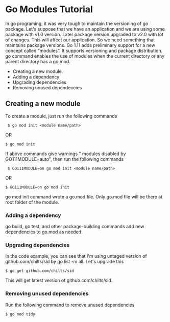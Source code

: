 # Go Modules Tutorial

In go programing, it was very tough to maintain the versioning of go package. Let's suppose that we have an application and we are using some package with v1.0 version. Later package version upgraded to v2.0 with lot of changes. This will affect our application. So we need something that maintains package versions.
Go 1.11 adds preliminary support for a new concept called “modules”. It supports versioning and package distribution.
go command enables the use of modules when the current directory or any parent directory has a go.mod.


  - Creating a new module.
  - Adding a dependency
  - Upgrading dependencies
  - Removing unused dependencies

## Creating a new module

To create a module, just run the following commands

```
 $ go mod init <module name/path>
```
OR
```
$ go mod init
```

If above commands give warnings " modules disabled by GO111MODULE=auto", then run the following commands
```
 $ GO111MODULE=on go mod init <module name/path>
```
OR
```
$ GO111MODULE=on go mod init
```
 go mod init command wrote a go.mod file. Only go.mod file will be there at root folder of the module.
 
 ### Adding a dependency
go build, go test, and other package-building commands add new dependencies to go.mod as needed.

### Upgrading dependencies
In the code example, you can see that I'm using untaged version of github.com/chilts/sid by go list -m all.
Let's upgrade this
```
$ go get github.com/chilts/sid
```
This will get latest version of github.com/chilts/sid.

### Removing unused dependencies
Run the following command to remove unused dependencies
```
$ go mod tidy
```